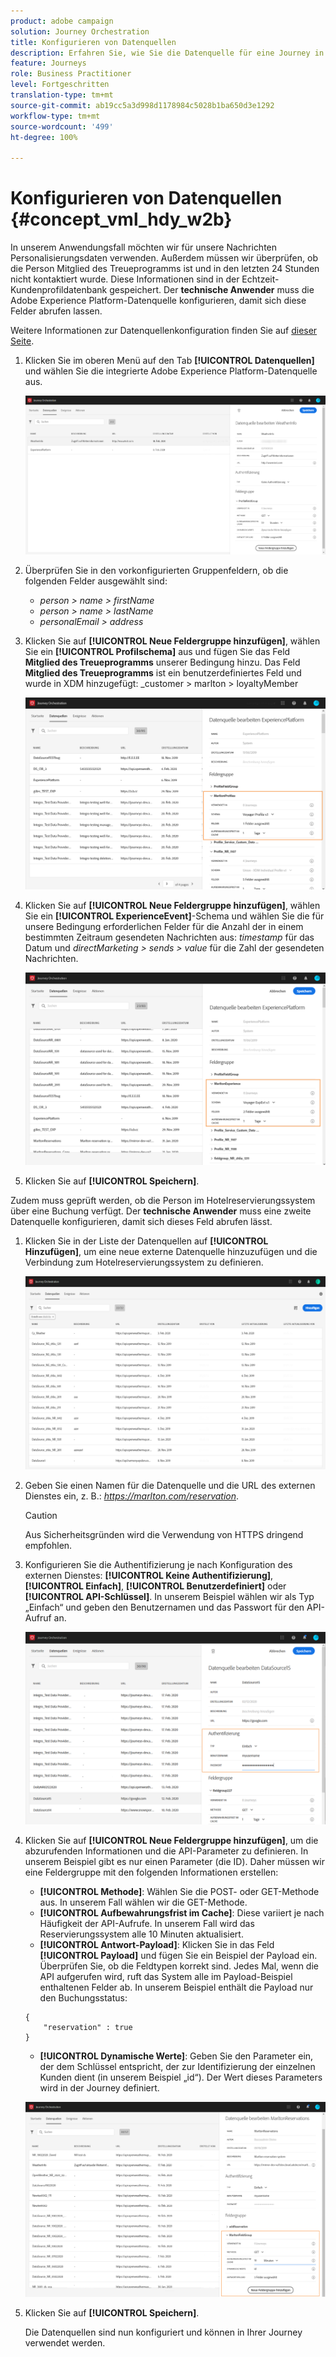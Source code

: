```yaml
---
product: adobe campaign
solution: Journey Orchestration
title: Konfigurieren von Datenquellen
description: Erfahren Sie, wie Sie die Datenquelle für eine Journey in einem erweiterten Anwendungsfall konfigurieren
feature: Journeys
role: Business Practitioner
level: Fortgeschritten
translation-type: tm+mt
source-git-commit: ab19cc5a3d998d1178984c5028b1ba650d3e1292
workflow-type: tm+mt
source-wordcount: '499'
ht-degree: 100%

---
```



# Konfigurieren von Datenquellen {#concept_vml_hdy_w2b}

In unserem Anwendungsfall möchten wir für unsere Nachrichten Personalisierungsdaten verwenden. Außerdem müssen wir überprüfen, ob die Person Mitglied des Treueprogramms ist und in den letzten 24 Stunden nicht kontaktiert wurde. Diese Informationen sind in der Echtzeit-Kundenprofildatenbank gespeichert. Der **technische Anwender** muss die Adobe Experience Platform-Datenquelle konfigurieren, damit sich diese Felder abrufen lassen.

Weitere Informationen zur Datenquellenkonfiguration finden Sie auf [dieser Seite](../datasource/about-data-sources.md).

1. Klicken Sie im oberen Menü auf den Tab **[!UICONTROL Datenquellen]** und wählen Sie die integrierte Adobe Experience Platform-Datenquelle aus.

   ![](../assets/journey23.png)

1. Überprüfen Sie in den vorkonfigurierten Gruppenfeldern, ob die folgenden Felder ausgewählt sind:

   * _person > name > firstName_
   * _person > name > lastName_
   * _personalEmail > address_

1. Klicken Sie auf **[!UICONTROL Neue Feldergruppe hinzufügen]**, wählen Sie ein **[!UICONTROL Profilschema]** aus und fügen Sie das Feld **Mitglied des Treueprogramms** unserer Bedingung hinzu. Das Feld **Mitglied des Treueprogramms** ist ein benutzerdefiniertes Feld und wurde in XDM hinzugefügt: _customer > marlton > loyaltyMember

   ![](../assets/journeyuc2_6.png)

1. Klicken Sie auf **[!UICONTROL Neue Feldergruppe hinzufügen]**, wählen Sie ein **[!UICONTROL ExperienceEvent]**-Schema und wählen Sie die für unsere Bedingung erforderlichen Felder für die Anzahl der in einem bestimmten Zeitraum gesendeten Nachrichten aus: _timestamp_ für das Datum und _directMarketing > sends > value_ für die Zahl der gesendeten Nachrichten.

   ![](../assets/journeyuc2_7.png)

1. Klicken Sie auf **[!UICONTROL Speichern]**.

Zudem muss geprüft werden, ob die Person im Hotelreservierungssystem über eine Buchung verfügt. Der **technische Anwender** muss eine zweite Datenquelle konfigurieren, damit sich dieses Feld abrufen lässt.

1. Klicken Sie in der Liste der Datenquellen auf **[!UICONTROL Hinzufügen]**, um eine neue externe Datenquelle hinzuzufügen und die Verbindung zum Hotelreservierungssystem zu definieren.

   ![](../assets/journeyuc2_9.png)

1. Geben Sie einen Namen für die Datenquelle und die URL des externen Dienstes ein, z. B.: _https://marlton.com/reservation_.

   >[!CAUTION]
   >
   >Aus Sicherheitsgründen wird die Verwendung von HTTPS dringend empfohlen.

1. Konfigurieren Sie die Authentifizierung je nach Konfiguration des externen Dienstes: **[!UICONTROL Keine Authentifizierung]**, **[!UICONTROL Einfach]**, **[!UICONTROL Benutzerdefiniert]** oder **[!UICONTROL API-Schlüssel]**. In unserem Beispiel wählen wir als Typ „Einfach“ und geben den Benutzernamen und das Passwort für den API-Aufruf an.

   ![](../assets/journeyuc2_10.png)

1. Klicken Sie auf **[!UICONTROL Neue Feldergruppe hinzufügen]**, um die abzurufenden Informationen und die API-Parameter zu definieren. In unserem Beispiel gibt es nur einen Parameter (die ID). Daher müssen wir eine Feldergruppe mit den folgenden Informationen erstellen:

   * **[!UICONTROL Methode]**: Wählen Sie die POST- oder GET-Methode aus. In unserem Fall wählen wir die GET-Methode.
   * **[!UICONTROL Aufbewahrungsfrist im Cache]**: Diese variiert je nach Häufigkeit der API-Aufrufe. In unserem Fall wird das Reservierungssystem alle 10 Minuten aktualisiert.
   * **[!UICONTROL Antwort-Payload]**: Klicken Sie in das Feld **[!UICONTROL Payload]** und fügen Sie ein Beispiel der Payload ein. Überprüfen Sie, ob die Feldtypen korrekt sind. Jedes Mal, wenn die API aufgerufen wird, ruft das System alle im Payload-Beispiel enthaltenen Felder ab. In unserem Beispiel enthält die Payload nur den Buchungsstatus:

   ```
   {
       "reservation" : true
   }
   ```

   * **[!UICONTROL Dynamische Werte]**: Geben Sie den Parameter ein, der dem Schlüssel entspricht, der zur Identifizierung der einzelnen Kunden dient (in unserem Beispiel „id“). Der Wert dieses Parameters wird in der Journey definiert.

   ![](../assets/journeyuc2_11.png)

1. Klicken Sie auf **[!UICONTROL Speichern]**.

   Die Datenquellen sind nun konfiguriert und können in Ihrer Journey verwendet werden.
